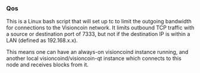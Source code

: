 ### Qos ###

This is a Linux bash script that will set up tc to limit the outgoing bandwidth for connections to the Visioncoin network. It limits outbound TCP traffic with a source or destination port of 7333, but not if the destination IP is within a LAN (defined as 192.168.x.x).

This means one can have an always-on visioncoind instance running, and another local visioncoind/visioncoin-qt instance which connects to this node and receives blocks from it.
